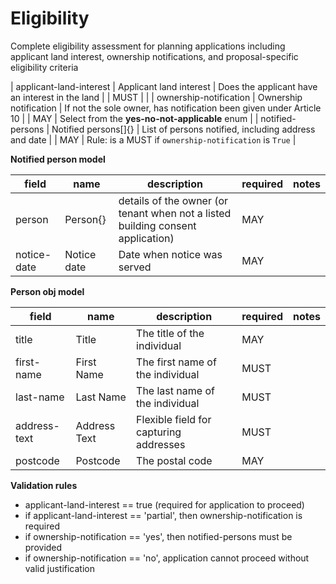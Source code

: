 # Eligibility

Complete eligibility assessment for planning applications including applicant land interest,
ownership notifications, and proposal-specific eligibility criteria


| applicant-land-interest | Applicant land interest | Does the applicant have an interest in the land |  | MUST |  |
| ownership-notification | Ownership notification | If not the sole owner, has notification been given under Article 10 |  | MAY | Select from the **yes-no-not-applicable** enum |
| notified-persons | Notified persons[]{} | List of persons notified, including address and date |  | MAY | Rule: is a MUST if `ownership-notification` is `True` |


**Notified person model**

field | name | description | required | notes
-- | -- | -- | -- | --
person | Person{} | details of the owner (or tenant when not a listed building consent application) | MAY | 
notice-date | Notice date | Date when notice was served | MAY | 


**Person obj model**

field | name | description | required | notes
-- | -- | -- | -- | --
title | Title | The title of the individual | MAY | 
first-name | First Name | The first name of the individual | MUST | 
last-name | Last Name | The last name of the individual | MUST | 
address-text | Address Text | Flexible field for capturing addresses | MUST | 
postcode | Postcode | The postal code | MAY | 

**Validation rules**

- applicant-land-interest == true (required for application to proceed)
- if applicant-land-interest == 'partial', then ownership-notification is required
- if ownership-notification == 'yes', then notified-persons must be provided
- if ownership-notification == 'no', application cannot proceed without valid justification